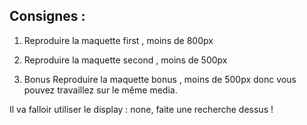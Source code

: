 ## Consignes :

1. Reproduire la maquette first , moins de 800px

2. Reproduire la maquette second , moins de 500px 

3. Bonus Reproduire la maquette bonus , moins de 500px donc vous pouvez travaillez sur le même media.

Il va falloir utiliser le display : none, faite une recherche dessus !
